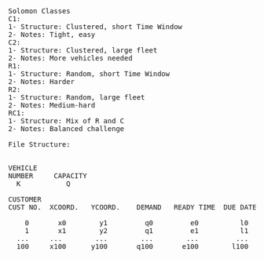 <pre>
Solomon Classes
C1:
1- Structure: Clustered, short Time Window
2- Notes: Tight, easy
C2:
1- Structure: Clustered, large fleet
2- Notes: More vehicles needed
R1:
1- Structure: Random, short Time Window
2- Notes: Harder
R2:
1- Structure: Random, large fleet
2- Notes: Medium-hard
RC1:
1- Structure: Mix of R and C
2- Notes: Balanced challenge

File Structure:
<Instance name>
<empty line>
VEHICLE
NUMBER     CAPACITY
  K           Q
<empty line>
CUSTOMER
CUST NO.  XCOORD.   YCOORD.    DEMAND   READY TIME  DUE DATE   SERVICE TIME
 <empty line>
    0       x0        y1         q0         e0          l0            s0  
    1       x1        y2         q1         e1          l1            s1  
  ...     ...        ...        ...        ...         ...           ... 
  100     x100      y100       q100       e100        l100          s100
</pre>
